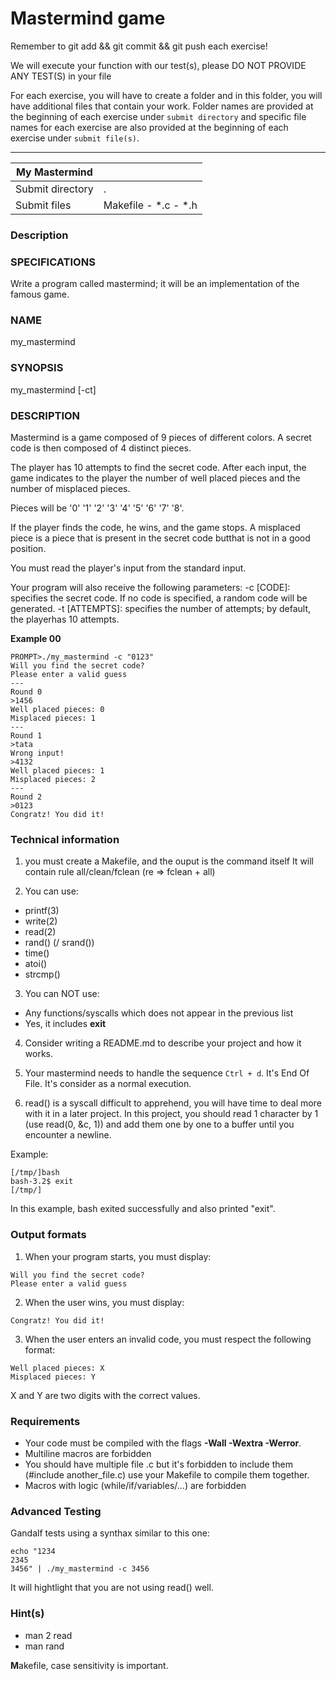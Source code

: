 # Mastermind game
<div class="card-block">
<div class="row">
<div class="col tab-content">
<div class="tab-pane active show" id="subject" role="tabpanel">
<div class="row">
<div class="col-md-12 col-xl-12">
<div class="markdown-body">
<p class="text-muted m-b-15"></p>
<p>Remember to git add &amp;&amp; git commit &amp;&amp; git push each exercise!</p>
<p>We will execute your function with our test(s), please DO NOT PROVIDE ANY TEST(S) in your file</p>
<p>For each exercise, you will have to create a folder and in this folder, you will have additional files that contain your work. Folder names are provided at the beginning of each exercise under <code>submit directory</code> and specific file names for each exercise are also provided at the beginning of each exercise under <code>submit file(s)</code>.</p>
<hr>
<table>
<thead>
<tr>
<th>My Mastermind</th>
<th></th>
</tr>
</thead>
<tbody>
<tr>
<td>Submit directory</td>
<td>.</td>
</tr>
<tr>
<td>Submit files</td>
<td>Makefile - *.c - *.h</td>
</tr>
</tbody>
</table>
<h3>Description</h3>
<h3>SPECIFICATIONS</h3>
<p>Write a program called mastermind; it will be an implementation of the famous game.</p>
<h3>NAME</h3>
<p>my_mastermind</p>
<h3>SYNOPSIS</h3>
<p>my_mastermind [-ct]</p>
<h3>DESCRIPTION</h3>
<p>Mastermind is a game composed of 9 pieces of different colors.
A secret code is then composed of 4 distinct pieces.</p>
<p>The player has 10 attempts to find the secret code.
After each input, the game indicates to the player the number of well placed pieces and the number of misplaced pieces.</p>
<p>Pieces will be '0' '1' '2' '3' '4' '5' '6' '7' '8'.</p>
<p>If the player finds the code, he wins, and the game stops.
A misplaced piece is a piece that is present in the secret code butthat is not in a good position.</p>
<p>You must read the player's input from the standard input.</p>
<p>Your program will also receive the following parameters:
-c [CODE]: specifies the secret code. If no code is specified, a random code will be generated.
-t [ATTEMPTS]: specifies the number of attempts; by default, the playerhas 10 attempts.</p>
<p><strong>Example 00</strong></p>
<pre class=" language-plain"><code class=" language-plain">PROMPT&gt;./my_mastermind -c "0123"
Will you find the secret code?
Please enter a valid guess
---
Round 0
&gt;1456
Well placed pieces: 0
Misplaced pieces: 1
---
Round 1
&gt;tata
Wrong input!
&gt;4132
Well placed pieces: 1
Misplaced pieces: 2
---
Round 2
&gt;0123
Congratz! You did it!
</code></pre>
<h3>Technical information</h3>
<ol>
<li>
<p>you must create a Makefile, and the ouput is the command itself
It will contain rule all/clean/fclean (re =&gt; fclean + all)</p>
</li>
<li>
<p>You can use:</p>
</li>
</ol>
<ul>
<li>printf(3)</li>
<li>write(2)</li>
<li>read(2)</li>
<li>rand() (/ srand())</li>
<li>time()</li>
<li>atoi()</li>
<li>strcmp()</li>
</ul>
<ol start="3">
<li>You can NOT use:</li>
</ol>
<ul>
<li>Any functions/syscalls which does not appear in the previous list</li>
<li>Yes, it includes <strong>exit</strong>
</li>
</ul>
<ol start="4">
<li>
<p>Consider writing a README.md to describe your project and how it works.</p>
</li>
<li>
<p>Your mastermind needs to handle the sequence <code>Ctrl + d</code>. It's End Of File.
It's consider as a normal execution.</p>
</li>
<li>
<p>read() is a syscall difficult to apprehend, you will have time to deal more with it in a later project. In this project, you should read 1 character by 1 (use read(0, &amp;c, 1)) and add them one by one to a buffer until you encounter a newline.</p>
</li>
</ol>
<p>Example:</p>
<pre class=" language-plain"><code class=" language-plain">[/tmp/]bash
bash-3.2$ exit
[/tmp/]
</code></pre>
<p>In this example, bash exited successfully and also printed "exit".</p>
<h3>Output formats</h3>
<ol>
<li>When your program starts, you must display:</li>
</ol>
<pre class=" language-plain"><code class=" language-plain">Will you find the secret code?
Please enter a valid guess
</code></pre>
<ol start="2">
<li>When the user wins, you must display:</li>
</ol>
<pre class=" language-plain"><code class=" language-plain">Congratz! You did it!
</code></pre>
<ol start="3">
<li>When the user enters an invalid code, you must respect the following format:</li>
</ol>
<pre class=" language-plain"><code class=" language-plain">Well placed pieces: X
Misplaced pieces: Y
</code></pre>
<p>X and Y are two digits with the correct values.</p>
<h3>Requirements</h3>
<ul>
<li>Your code must be compiled with the flags <strong>-Wall -Wextra -Werror</strong>.</li>
<li>Multiline macros are forbidden</li>
<li>You should have multiple file .c but it's forbidden to include them (#include another_file.c) use your Makefile to compile them together.</li>
<li>Macros with logic (while/if/variables/...) are forbidden</li>
</ul>
<h3>Advanced Testing</h3>
<p>Gandalf tests using a synthax similar to this one:</p>
<pre class=" language-plain"><code class=" language-plain">echo "1234
2345
3456" | ./my_mastermind -c 3456
</code></pre>
<p>It will hightlight that you are not using read() well.</p>
<h3>Hint(s)</h3>
<ul>
<li>man 2 read</li>
<li>man rand</li>
</ul>
<p><strong>M</strong>akefile, case sensitivity is important.</p>

<p></p>
</div>

</div>
</div>
</div>
<div class="tab-pane" id="resources" role="tabpanel">
</div>
</div>
</div>
</div>
